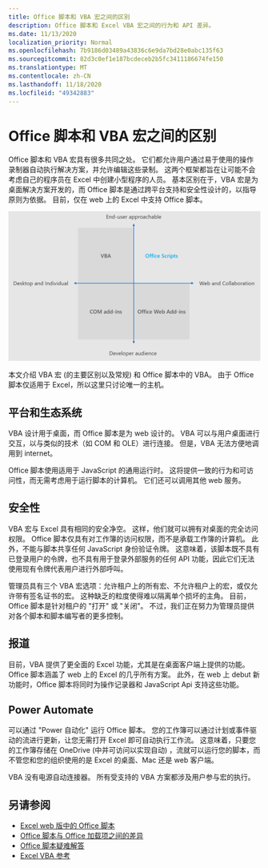 ```yaml
---
title: Office 脚本和 VBA 宏之间的区别
description: Office 脚本和 Excel VBA 宏之间的行为和 API 差异。
ms.date: 11/13/2020
localization_priority: Normal
ms.openlocfilehash: 7b9186d03489a43836c6e9da7bd28e0abc135f63
ms.sourcegitcommit: 82d3c0ef1e187bcdeceb2b5fc3411186674fe150
ms.translationtype: MT
ms.contentlocale: zh-CN
ms.lasthandoff: 11/18/2020
ms.locfileid: "49342883"
---
```

# <a name="differences-between-office-scripts-and-vba-macros"></a>Office 脚本和 VBA 宏之间的区别

Office 脚本和 VBA 宏具有很多共同之处。 它们都允许用户通过易于使用的操作录制器自动执行解决方案，并允许编辑这些录制。 这两个框架都旨在让可能不会考虑自己的程序员在 Excel 中创建小型程序的人员。
基本区别在于，VBA 宏是为桌面解决方案开发的，而 Office 脚本是通过跨平台支持和安全性设计的，以指导原则为依据。 目前，仅在 web 上的 Excel 中支持 Office 脚本。

![显示不同 Office 扩展性解决方案的重点领域的四象限图。 Office 脚本和 VBA 宏都旨在帮助最终用户创建解决方案，但 Office 脚本是为 web 和协作 (而构建的，而 VBA 则用于桌面) 。 ) ](../images/office-programmability-diagram.png)

本文介绍 VBA 宏 (的主要区别以及常规) 和 Office 脚本中的 VBA。 由于 Office 脚本仅适用于 Excel，所以这里只讨论唯一的主机。

## <a name="platform-and-ecosystem"></a>平台和生态系统

VBA 设计用于桌面，而 Office 脚本是为 web 设计的。 VBA 可以与用户桌面进行交互，以与类似的技术（如 COM 和 OLE）进行连接。 但是，VBA 无法方便地调用到 internet。

Office 脚本使用适用于 JavaScript 的通用运行时。 这将提供一致的行为和可访问性，而无需考虑用于运行脚本的计算机。 它们还可以调用其他 web 服务。

## <a name="security"></a>安全性

VBA 宏与 Excel 具有相同的安全净空。 这样，他们就可以拥有对桌面的完全访问权限。 Office 脚本仅具有对工作簿的访问权限，而不是承载工作簿的计算机。 此外，不能与脚本共享任何 JavaScript 身份验证令牌。 这意味着，该脚本既不具有已登录用户的令牌，也不具有用于登录外部服务的任何 API 功能，因此它们无法使用现有令牌代表用户进行外部呼叫。

管理员具有三个 VBA 宏选项：允许租户上的所有宏、不允许租户上的宏，或仅允许带有签名证书的宏。 这种缺乏的粒度使得难以隔离单个损坏的主角。 目前，Office 脚本是针对租户的 "打开" 或 "关闭"。 不过，我们正在努力为管理员提供对各个脚本和脚本编写者的更多控制。

## <a name="coverage"></a>报道

目前，VBA 提供了更全面的 Excel 功能，尤其是在桌面客户端上提供的功能。 Office 脚本涵盖了 web 上的 Excel 的几乎所有方案。 此外，在 web 上 debut 新功能时，Office 脚本将同时为操作记录器和 JavaScript Api 支持这些功能。

## <a name="power-automate"></a>Power Automate

可以通过 "Power 自动化" 运行 Office 脚本。 您的工作簿可以通过计划或事件驱动的流进行更新，让您无需打开 Excel 即可自动执行工作流。 这意味着，只要您的工作簿存储在 OneDrive (中并可访问以实现自动) ，流就可以运行您的脚本，而不管您和您的组织使用的是 Excel 的桌面、Mac 还是 web 客户端。

VBA 没有电源自动连接器。 所有受支持的 VBA 方案都涉及用户参与宏的执行。

## <a name="see-also"></a>另请参阅

- [Excel web 版中的 Office 脚本](../overview/excel.md)
- [Office 脚本与 Office 加载项之间的差异](add-ins-differences.md)
- [Office 脚本疑难解答](../testing/troubleshooting.md)
- [Excel VBA 参考](/office/vba/api/overview/excel)
